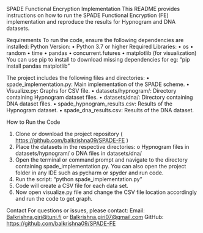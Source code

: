 SPADE Functional Encryption Implementation
This README provides instructions on how to run the SPADE Functional Encryption (FE) implementation and reproduce the results for Hypnogram and DNA datasets.

Requirements
To run the code, ensure the following dependencies are installed:
Python Version:
•	Python 3.7 or higher
Required Libraries:
•	os
•	random
•	time
•	pandas
•	concurrent.futures
•	matplotlib (for visualization)
You can use pip to install to download missing dependencies for eg: “pip install pandas matplotlib”


The project includes the following files and directories:
•	spade_implementation.py: Main implementation of the SPADE scheme.
•	Visualize.py: Graphs for CSV file.
•	datasets/hypnogram/: Directory containing Hypnogram dataset files.
•	datasets/dna/: Directory containing DNA dataset files.
•	spade_hypnogram_results.csv: Results of the Hypnogram dataset.
•	spade_dna_results.csv: Results of the DNA dataset.

How to Run the Code
1.	Clone or download the project repository ( https://github.com/balkrishna09/SPADE-FE )
2.	Place the datasets in the respective directories:
o	Hypnogram files in datasets/hypnogram/
o	DNA files in datasets/dna/
3.	Open the terminal or command prompt and navigate to the directory containing spade_implementation.py. You can also open the project folder in any IDE such as pycharm or spyder and run code.
4.	Run the script: “python spade_implementation.py”
5.	Code will create a CSV file for each data set.
6.	Now open visualize.py file and change the CSV file location accordingly and run the code to get graph.


Contact
For questions or issues, please contact: Email: Balkrishna.giri@tuni.fi or Balkrishna.giri07@gmail.com
GitHub: https://github.com/balkrishna09/SPADE-FE




